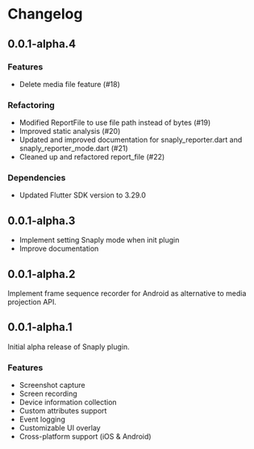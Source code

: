 # Changelog

## 0.0.1-alpha.4

### Features
- Delete media file feature (#18)

### Refactoring
- Modified ReportFile to use file path instead of bytes (#19)
- Improved static analysis (#20)
- Updated and improved documentation for snaply_reporter.dart and snaply_reporter_mode.dart (#21)
- Cleaned up and refactored report_file (#22)

### Dependencies
- Updated Flutter SDK version to 3.29.0

## 0.0.1-alpha.3

- Implement setting Snaply mode when init plugin
- Improve documentation

## 0.0.1-alpha.2

Implement frame sequence recorder for Android as alternative to media projection API.

## 0.0.1-alpha.1

Initial alpha release of Snaply plugin.

### Features
* Screenshot capture
* Screen recording
* Device information collection
* Custom attributes support
* Event logging
* Customizable UI overlay
* Cross-platform support (iOS & Android)

